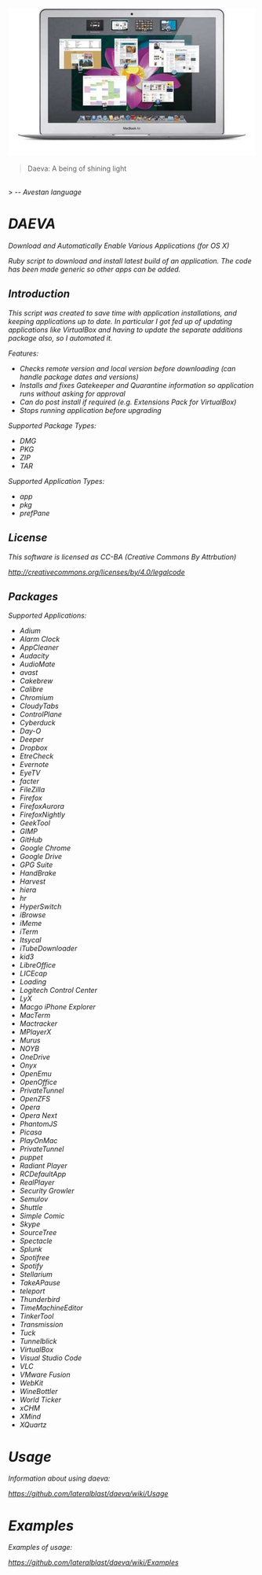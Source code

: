 ![alt tag](https://raw.githubusercontent.com/lateralblast/daeva/master/macbook.jpg)

> Daeva: A being of shining light
<br>
> -- <cite>Avestan language<cite>

DAEVA
=====

Download and Automatically Enable Various Applications (for OS X)

Ruby script to download and install latest build of an application.
The code has been made generic so other apps can be added.

Introduction
------------

This script was created to save time with application installations, and keeping
applications up to date. In particular I got fed up of updating applications like
VirtualBox and having to update the separate additions package also, so I automated
it.

Features:

- Checks remote version and local version before downloading (can handle package dates and versions)
- Installs and fixes Gatekeeper and Quarantine information so application runs without asking for approval
- Can do post install if required (e.g. Extensions Pack for VirtualBox)
- Stops running application before upgrading

Supported Package Types:

- DMG
- PKG
- ZIP
- TAR

Supported Application Types:

- app
- pkg
- prefPane

License
-------

This software is licensed as CC-BA (Creative Commons By Attrbution)

http://creativecommons.org/licenses/by/4.0/legalcode

Packages
--------

Supported Applications:

- Adium  
- Alarm Clock 
- AppCleaner  
- Audacity  
- AudioMate  
- avast  
- Cakebrew  
- Calibre  
- Chromium  
- CloudyTabs  
- ControlPlane  
- Cyberduck  
- Day-O  
- Deeper  
- Dropbox  
- EtreCheck  
- Evernote  
- EyeTV  
- facter  
- FileZilla  
- Firefox  
- FirefoxAurora  
- FirefoxNightly  
- GeekTool  
- GIMP  
- GitHub  
- Google Chrome 
- Google Drive 
- GPG Suite 
- HandBrake  
- Harvest  
- hiera  
- hr  
- HyperSwitch  
- iBrowse  
- iMeme  
- iTerm  
- Itsycal  
- iTubeDownloader  
- kid3  
- LibreOffice  
- LICEcap  
- Loading  
- Logitech Control Center
- LyX  
- Macgo iPhone Explorer
- MacTerm  
- Mactracker  
- MPlayerX  
- Murus  
- NOYB  
- OneDrive  
- Onyx  
- OpenEmu  
- OpenOffice  
- PrivateTunnel  
- OpenZFS  
- Opera  
- Opera Next 
- PhantomJS  
- Picasa  
- PlayOnMac  
- PrivateTunnel  
- puppet  
- Radiant Player 
- RCDefaultApp  
- RealPlayer  
- Security Growler 
- Semulov  
- Shuttle  
- Simple Comic 
- Skype  
- SourceTree  
- Spectacle  
- Splunk  
- Spotifree  
- Spotify  
- Stellarium  
- TakeAPause  
- teleport  
- Thunderbird  
- TimeMachineEditor  
- TinkerTool  
- Transmission  
- Tuck  
- Tunnelblick  
- VirtualBox  
- Visual Studio Code
- VLC  
- VMware Fusion 
- WebKit  
- WineBottler  
- World Ticker 
- xCHM  
- XMind  
- XQuartz  

Usage
=====

Information about using daeva:

https://github.com/lateralblast/daeva/wiki/Usage

Examples
========

Examples of usage:

https://github.com/lateralblast/daeva/wiki/Examples
